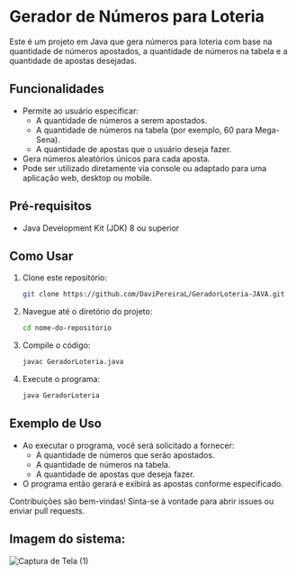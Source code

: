 # Gerador de Números para Loteria

Este é um projeto em Java que gera números para loteria com base na quantidade de números apostados, a quantidade de números na tabela e a quantidade de apostas desejadas. 

## Funcionalidades

- Permite ao usuário especificar:
  - A quantidade de números a serem apostados.
  - A quantidade de números na tabela (por exemplo, 60 para Mega-Sena).
  - A quantidade de apostas que o usuário deseja fazer.
- Gera números aleatórios únicos para cada aposta.
- Pode ser utilizado diretamente via console ou adaptado para uma aplicação web, desktop ou mobile.

## Pré-requisitos

- Java Development Kit (JDK) 8 ou superior

## Como Usar

1. Clone este repositório:
   ```bash
   git clone https://github.com/DaviPereiraL/GeradorLoteria-JAVA.git
   ```
2. Navegue até o diretório do projeto:
   ```bash
   cd nome-do-repositorio
   ```
3. Compile o código:
   ```bash
   javac GeradorLoteria.java
   ```
4. Execute o programa:
   ```bash
   java GeradorLoteria
   ```
## Exemplo de Uso
 - Ao executar o programa, você será solicitado a fornecer:
   - A quantidade de números que serão apostados.
   - A quantidade de números na tabela.
   - A quantidade de apostas que deseja fazer.
 - O programa então gerará e exibirá as apostas conforme especificado.

Contribuições são bem-vindas! Sinta-se à vontade para abrir issues ou enviar pull requests.

## Imagem do sistema:
![Captura de Tela (1)](https://github.com/user-attachments/assets/b919b24a-f8a6-49ae-a577-90de16368997)

